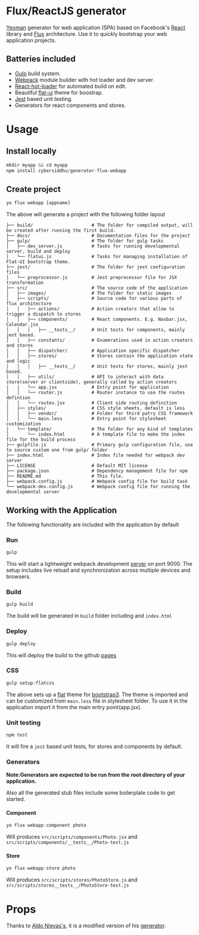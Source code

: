 # Flux/ReactJS generator

[Yeoman](http://yeoman.io) generator for web application (SPA) based on
Facebook's [React](https://facebook.github.io/react/) library and
[Flux](http://facebook.github.io/flux/) architecture. Use it to quickly
bootstrap your web application projects. 

## Batteries included
* [Gulp](http://gulpjs.com) build system.
* [Webpack](http://webpack.github.io) module builder with hot loader and dev server.
* [React-hot-loader](http://gaearon.github.io/react-hot-loader/) for automated build on edit.
* Beautiful [flat-ui](http://designmodo.github.io/Flat-UI/) theme for boostrap. 
* [Jest](http://facebook.github.io/jest/) based unit testing.
* Generators for react components and stores.

# Usage
## Install locally
```js
mkdir myapp && cd myapp
npm install cybersiddhu/generator-flux-webapp
```

## Create project
```js
yo flux-webapp [appname]
```

The above will generate a project with the following folder layout

```
├── build/                      # The folder for compiled output, will be created after running the first build.
├── docs/                       # Documentation files for the project
├── gulp/                       # The folder for gulp tasks
│   ├── dev_server.js           # Tasks for running developmental server, build and deploy
│   └── flatui.js               # Tasks for managing installation of Flat-UI bootstrap theme.
├── jest/                       # The folder for jest configuration files
│   └── preprocessor.js         # Jest preprocessor file for JSX transformation
├── src/                        # The source code of the application
│   ├── images/                 # The folder for static images
│   ├── scripts/                # Source code for various parts of flux architecture
│   │   ├── actions/            # Action creators that allow to trigger a dispatch to stores
│   │   ├── components/         # React components. E.g. Navbar.jsx, Calendar.jsx
│   │   │   ├── __tests__/      # Unit tests for components, mainly jest based.
│   │   ├── constants/          # Enumerations used in action creators and stores
│   │   ├── dispatcher/         # Application specific dispatcher
│   │   ├── stores/             # Stores contain the application state and logic
│   │   │   ├── __tests__/      # Unit tests for stores, mainly jest based.
│   │   ├── utils/              # API to interact with data store(server or clientside), generally called by action creators
│   │   └── app.jsx             # Entry point for application
│   │   └── router.js           # Router instance to use the routes defintion
│   │   └── routes.jsx          # Client side routing definition
│   ├── styles/                 # CSS style sheets, default is less
│   │   ├── vendor/             # Folder for third patry CSS framework
│   │   └── main.less           # Entry point for stylesheet customization
│   └── template/               # The folder for any kind of templates
│       └── index.html          # A template file to make the index file for the build process
├── gulpfile.js                 # Primary gulp configuration file, use to source custom one from gulp/ folder
├── index.html                  # Index file needed for webpack dev server
├── LICENSE                     # Default MIT license 
├── package.json                # Dependency management file for npm
├── README.md                   # This file.
├── webpack.config.js           # Webpack config file for build task
└── webpack-dev.config.js       # Webpack config file for running the developmental server

```

## Working with the Application
The following functionality are included with the application by default

### Run

```js
gulp
```

This will start a lightweight webpack development
[server](http://webpack.github.io/docs/webpack-dev-server.html) on port 9000.
The setup includes live reload and synchronization across multiple devices and
browsers.

### Build

```js
gulp build
```

The build will be generated in ```build``` folder including and ```index.html```

### Deploy

```js
gulp deploy
```

This will deploy the build to the github [pages](https://pages.github.com/)

### CSS

```js
gulp setup:flatcss
```

The above sets up a [flat](https://github.com/designmodo/Flat-UI) theme for
[bootstrap3](http://getbootstrap.com). The theme is imported and can be
customized from ```main.less``` file in stylesheet folder. To use it in the
application import it from the main entry point(app.jsx).

### Unit testing

```js
npm test
```

It will fire a ```jest``` based unit tests, for stores and components by default.

### Generators
__Note:Generators are expected to be run from the root directory of your application.__

Also all the generated stub files include some boilerplate code to get started.

#### Component

```js
yo flux-webapp:component photo
```

Will produces ```src/scripts/components/Photo.jsx``` and
```src/scripts/components/__tests__/Photo-test.js```

#### Store

```js
yo flux-webapp:store photo
```

Will produces ```src/scripts/stores/PhotoStore.js``` and
```src/scripts/stores__tests__/PhotoStore-test.js```


# Props
Thanks to [Aldo Nievas's](https://github.com/alduro), it is a modified version
of his [generator](https://github.com/alduro/generator-flux-webapp).
